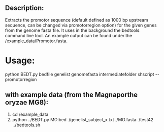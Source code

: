 ## Description:

Extracts the promotor sequence (default defined as 1000 bp upstream sequence, can be changed via promotorregion option) for the given genes from the genome fasta file.
It uses in the background the bedtools command line tool. An example output can be found under the /example_data/Promotor.fasta.

# Usage:

python BEDT.py bedfile genelist genomefasta intermediatefolder shscript --promotorregion

## with example data (from the Magnaporthe oryzae MG8):

1. cd /example_data
2. python ../BEDT.py MO.bed ./genelist_subject_x.txt ./MO.fasta ./test42 ../bedtools.sh
